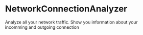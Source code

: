 # NetworkConnectionAnalyzer
Analyze all your network traffic. Show you information about your incomming and outgoing connection 
